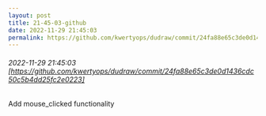 ```yaml
---
layout: post
title: 21-45-03-github
date: 2022-11-29 21:45:03
permalink: https://github.com/kwertyops/dudraw/commit/24fa88e65c3de0d1436cdc50c5b4dd25fc2e0223
---
```


###### 2022-11-29 21:45:03 [https://github.com/kwertyops/dudraw/commit/24fa88e65c3de0d1436cdc50c5b4dd25fc2e0223]
Add mouse_clicked functionality
